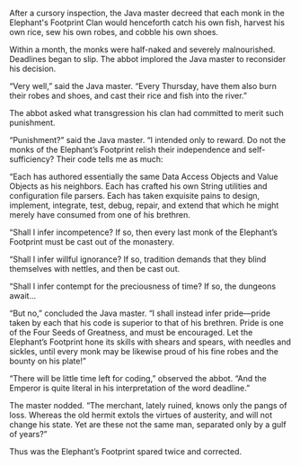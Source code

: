 After a cursory inspection, the Java master decreed that
each monk in the Elephant's Footprint Clan would henceforth
catch his own fish, harvest his own rice, sew his own robes,
and cobble his own shoes.

Within a month, the monks were half-naked and severely
malnourished.  Deadlines began to slip.  The abbot implored
the Java master to reconsider his decision.

“Very well,” said the Java master.  “Every Thursday, have
them also burn their robes and shoes, and cast their rice
and fish into the river.”

The abbot asked what transgression his clan had committed
to merit such punishment.

“Punishment?” said the Java master.  “I intended only to
reward.  Do not the monks of the Elephant’s Footprint relish
their independence and self-sufficiency?  Their code tells
me as much:

“Each has authored essentially the same Data Access Objects
and Value Objects as his neighbors.  Each has crafted his
own String utilities and configuration file parsers.  Each
has taken exquisite pains to design, implement, integrate,
test, debug, repair, and extend that which he might merely
have consumed from one of his brethren.

“Shall I infer incompetence?  If so, then every last monk of
the Elephant’s Footprint must be cast out of the monastery.

“Shall I infer willful ignorance?  If so, tradition demands
that they blind themselves with nettles, and then be cast
out.

“Shall I infer contempt for the preciousness of time?  If
so, the dungeons await...

“But no,” concluded the Java master.  “I shall instead infer
pride—pride taken by each that his code is superior to
that of his brethren.  Pride is one of the Four Seeds of
Greatness, and must be encouraged.  Let the Elephant’s
Footprint hone its skills with shears and spears, with
needles and sickles, until every monk may be likewise proud
of his fine robes and the bounty on his plate!”

“There will be little time left for coding,” observed
the abbot.  “And the Emperor is quite literal in his
interpretation of the word deadline.”

The master nodded.  “The merchant, lately ruined, knows only
the pangs of loss.  Whereas the old hermit extols the
virtues of austerity, and will not change his state.  Yet
are these not the same man, separated only by a gulf of
years?”

Thus was the Elephant’s Footprint spared twice and
corrected.

